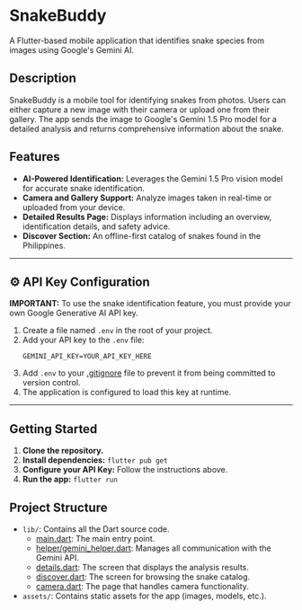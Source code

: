 # SnakeBuddy

A Flutter-based mobile application that identifies snake species from images using Google's Gemini AI.

## Description

SnakeBuddy is a mobile tool for identifying snakes from photos. Users can either capture a new image with their camera or upload one from their gallery. The app sends the image to Google's Gemini 1.5 Pro model for a detailed analysis and returns comprehensive information about the snake.

## Features

- **AI-Powered Identification:** Leverages the Gemini 1.5 Pro vision model for accurate snake identification.
- **Camera and Gallery Support:** Analyze images taken in real-time or uploaded from your device.
- **Detailed Results Page:** Displays information including an overview, identification details, and safety advice.
- **Discover Section:** An offline-first catalog of snakes found in the Philippines.

---

## ⚙️ API Key Configuration

**IMPORTANT:** To use the snake identification feature, you must provide your own Google Generative AI API key.

1.  Create a file named `.env` in the root of your project.
2.  Add your API key to the `.env` file:
    ```
    GEMINI_API_KEY=YOUR_API_KEY_HERE
    ```
3.  Add `.env` to your [.gitignore](cci:7://file:///c:/Users/User/Documents/first_year_files/folder_for_jobs/SnakeBuddy/snake_buddy/.gitignore:0:0-0:0) file to prevent it from being committed to version control.
4.  The application is configured to load this key at runtime.

---

## Getting Started

1.  **Clone the repository.**
2.  **Install dependencies:** `flutter pub get`
3.  **Configure your API Key:** Follow the instructions above.
4.  **Run the app:** `flutter run`

## Project Structure

-   `lib/`: Contains all the Dart source code.
    -   [main.dart](cci:7://file:///c:/Users/User/Documents/first_year_files/folder_for_jobs/SnakeBuddy/snake_buddy/lib/main.dart:0:0-0:0): The main entry point.
    -   [helper/gemini_helper.dart](cci:7://file:///c:/Users/User/Documents/first_year_files/folder_for_jobs/SnakeBuddy/snake_buddy/lib/helper/gemini_helper.dart:0:0-0:0): Manages all communication with the Gemini API.
    -   [details.dart](cci:7://file:///c:/Users/User/Documents/first_year_files/folder_for_jobs/SnakeBuddy/snake_buddy/lib/details.dart:0:0-0:0): The screen that displays the analysis results.
    -   [discover.dart](cci:7://file:///c:/Users/User/Documents/first_year_files/folder_for_jobs/SnakeBuddy/snake_buddy/lib/discover.dart:0:0-0:0): The screen for browsing the snake catalog.
    -   [camera.dart](cci:7://file:///c:/Users/User/Documents/first_year_files/folder_for_jobs/SnakeBuddy/snake_buddy/lib/camera.dart:0:0-0:0): The page that handles camera functionality.
-   `assets/`: Contains static assets for the app (images, models, etc.).